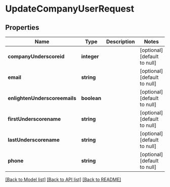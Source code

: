 # UpdateCompanyUserRequest

## Properties
Name | Type | Description | Notes
------------ | ------------- | ------------- | -------------
**companyUnderscoreid** | **integer** |  | [optional] [default to null]
**email** | **string** |  | [optional] [default to null]
**enlightenUnderscoreemails** | **boolean** |  | [optional] [default to null]
**firstUnderscorename** | **string** |  | [optional] [default to null]
**lastUnderscorename** | **string** |  | [optional] [default to null]
**phone** | **string** |  | [optional] [default to null]

[[Back to Model list]](../README.md#documentation-for-models) [[Back to API list]](../README.md#documentation-for-api-endpoints) [[Back to README]](../README.md)


